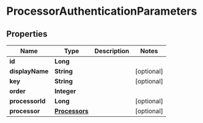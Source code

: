 
# ProcessorAuthenticationParameters

## Properties
Name | Type | Description | Notes
------------ | ------------- | ------------- | -------------
**id** | **Long** |  | 
**displayName** | **String** |  |  [optional]
**key** | **String** |  |  [optional]
**order** | **Integer** |  | 
**processorId** | **Long** |  |  [optional]
**processor** | [**Processors**](Processors.md) |  |  [optional]



